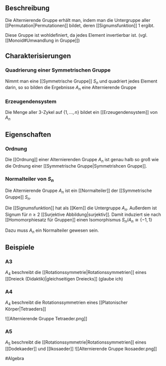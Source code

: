 ## Beschreibung
Die Alternierende Gruppe erhält man, indem man die Untergruppe aller [[Permutation|Permutationen]] bildet, deren [[Signumsfunktion]] 1 ergibt.

Diese Gruppe ist wohldefiniert, da jedes Element invertierbar ist. (vgl. [[Monoid#Umwandlung in Gruppe]])

## Charakterisierungen
### Quadrierung einer Symmetrischen Gruppe
Nimmt man eine [[Symmetrische Gruppe]] $S_n$ und quadriert jedes Element darin, so so bilden die Ergebnisse $A_n$ eine Alternierende Gruppe

### Erzeugendensystem
Die Menge aller $3$-Zykel auf $\{1, ..., n\}$ bildet ein [[Erzeugendensystem]] von $A_n$

## Eigenschaften
### Ordnung
Die [[Ordnung]] einer Alternierenden Gruppe $A_n$ ist genau halb so groß wie die Ordnung einer [[Symmetrische Gruppe|Symmetrishcen Gruppe]]. 

### Normalteiler von $S_n$
Die Alternierende Gruppe $A_n$ ist ein [[Normalteiler]] der [[Symmetrische Gruppe]] $S_n$. 

Die [[Signumsfunktion]] hat als [[Kern]] die Untergruppe $A_n$. Außerdem ist Signum für $n \geq 2$ [[Surjektive Abbildung|surjektiv]].
Damit induziert sie nach [[Homomorphiesatz für Gruppen]] einen Isomorphismus $S_n/A_n \cong \{-1, 1\}$

Dazu muss $A_n$ ein Normalteiler gewesen sein.



## Beispiele
### A3
$A_4$ beschreibt die [[Rotationssymmetrie|Rotationssymmetrien]] eines [[Dreieck (Didaktik)|gleichseitigen Dreiecks]] (glaube ich)

### A4
$A_4$ beschreibt die Rotationssymmetrien eines [[Platonischer Körper|Tetraeders]]

![[Alternierende Gruppe Tetraeder.png]]

### A5
$A_5$ beschreibt die [[Rotationssymmetrie|Rotationssymmetrien]] eines [[Dodekaeder]] und [[Ikosaeder]]
![[Alternierende Gruppe Ikosaeder.png]]


#Algebra 